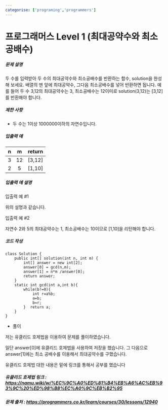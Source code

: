 ```yaml
---
categorise: ['programing','programmers']
---
```

# 프로그래머스 Level 1 (최대공약수와 최소공배수)

##### 문제 설명

두 수를 입력받아 두 수의 최대공약수와 최소공배수를 반환하는 함수, solution을 완성해 보세요. 배열의 맨 앞에 최대공약수, 그다음 최소공배수를 넣어 반환하면 됩니다. 예를 들어 두 수 3,12의 최대공약수는 3, 최소공배수는 12이미로 solution(3,12)는 [3,12]를 반환해야 합니다.

##### 제한 사항 

- 두 수는 1이상 1000000이하의 자연수입니다.

##### 입출력 예

|  n   |  m   | return |
| :--: | :--: | :----: |
|  3   |  12  | [3,12] |
|  2   |  5   | [1,10] |

##### 입출력 예 설명

입출력 예 #1

위의 설명과 같습니다.

입출력 예 #2

자연수 2와 5의 최대공약수는 1, 최소공배수는 10이므로 [1,10]을 리턴해야 합니다.

##### 코드 작성

```
class Solution {
    public int[] solution(int n, int m) {
        int[] answer = new int[2];
        answer[0] = gcd(n,m);
        answer[1] = n*m /answer[0];
        return answer;
    }
    static int gcd(int a,int b){
        while(b!=0){
            int r=a%b;
            a=b;
            b=r;
        }  return a;
    }
}
```

- 풀이

저는 유클리드 호제법을 이용하여 문제를 풀이하였습니다. 

일단 answer[0]에 유클리드 호제법을 사용하여 저장을 했습니다. 그 다음으로 answer[1]에는 최소 공배수를 이용해서 최대공약수를 구했습니다.

유클리드 호제법 대한 내용은 밑에 링크를 통해서 공부를 했습니다

##### 유클리드 호제법 링크 : https://namu.wiki/w/%EC%9C%A0%ED%81%B4%EB%A6%AC%EB%93%9C%20%ED%98%B8%EC%A0%9C%EB%B2%95

##### 문제 출처 : https://programmers.co.kr/learn/courses/30/lessons/12940

